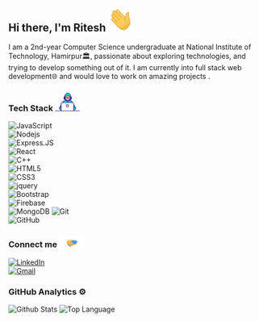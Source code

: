 ## Hi there, I'm Ritesh <img src="https://raw.githubusercontent.com/ritcode/ritcode/main/Hi.gif" width=50px >

I am a 2nd-year Computer Science undergraduate at National Institute of Technology, Hamirpur🏛, passionate about exploring technologies, and trying to develop something out of it. I am currently into full stack web development🌐 and would love to work on amazing projects .



### Tech Stack  <img src="https://raw.githubusercontent.com/ritcode/ritcode/main/Developer.gif" width=50px >

![JavaScript](https://img.shields.io/badge/-JavaScript-black?style=flat-square&logo=javascript)   
![Nodejs](https://img.shields.io/badge/-Nodejs-black?style=flat-square&logo=Node.js)   
![Express.JS](https://img.shields.io/badge/-Express.JS-c7b198?style=plastic&logo=Express.JS)   
![React](https://img.shields.io/badge/-React-black?style=flat-square&logo=react)   
![C++](https://img.shields.io/badge/-C++-00599C?style=flat-square&logo=c)   
![HTML5](https://img.shields.io/badge/-HTML5-E34F26?style=flat-square&logo=html5&logoColor=white)   
![CSS3](https://img.shields.io/badge/-CSS3-1572B6?style=flat-square&logo=css3)   
![jquery](https://img.shields.io/badge/jQuery-0769AD?style=for-the-badge&logo=jquery&logoColor=white)   
![Bootstrap](https://img.shields.io/badge/-Bootstrap-563D7C?style=flat-square&logo=bootstrap)   
![Firebase](https://img.shields.io/badge/firebase-ffca28?style=for-the-badge&logo=firebase&logoColor=white)   
![MongoDB](https://img.shields.io/badge/-MongoDB-black?style=flat-square&logo=mongodb)
![Git](https://img.shields.io/badge/-Git-black?style=flat-square&logo=git)   
![GitHub](https://img.shields.io/badge/-GitHub-181717?style=flat-square&logo=github)   



### Connect me  <img src="https://raw.githubusercontent.com/ritcode/ritcode/main/Handshake.gif" width=50px >

<a href="https://www.linkedin.com/in/ritcode" target="_blank"><img alt="LinkedIn" src="https://img.shields.io/badge/-LinkedIn-0077B5?style=flat-square&logo=Linkedin&logoColor=white"></a>
<br>
[![Gmail](https://img.shields.io/badge/Gmail-D14836?style=for-the-badge&logo=gmail&logoColor=white)](mailto:riteshshawk.rk@gmail.com)




### GitHub Analytics  ⚙️

<img alt = "Github Stats" src="https://github-readme-stats.vercel.app/api?username=ritcode&show_icons=true&count_private=true&hide=issues,stars&hide_border=true&title_color=5391FE&theme=tokyonight">

<img alt = "Top Language" src="https://github-readme-stats.vercel.app/api/top-langs/?username=ritcode&hide=python,sass&hide_border=true&layout=compact">


<!-- - for future references
![Java](https://img.shields.io/badge/-java-3f4441?style=plastic&logo=java)   
![Python](https://img.shields.io/badge/-Python-8fcfd1?style=plastic&logo=Python) 
![MySQL](https://img.shields.io/badge/-MySQL-black?style=flat-square&logo=mysql)   
![Heroku](https://img.shields.io/badge/-Heroku-430098?style=flat-square&logo=heroku)   
![Netlify](	https://img.shields.io/badge/Netlify-00C7B7?style=for-the-badge&logo=netlify&logoColor=white)   
![Shell](https://img.shields.io/badge/-Shell-blasck?style=plastic&logo=Shell)   
- 🌱 Currently learning & Working  : ![React](https://img.shields.io/badge/-React-black?style=flat-square&logo=react)  ![Express.JS](https://img.shields.io/badge/-Express.JS-c7b198?style=plastic&logo=Express.JS)  
-->
